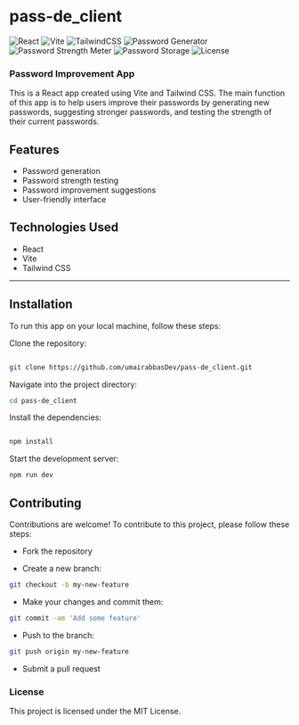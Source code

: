 # pass-de_client

![React](https://img.shields.io/badge/React-18.2.0-blue.svg)
![Vite](https://img.shields.io/badge/Vite-4.1.0-brightgreen.svg)
![TailwindCSS](https://img.shields.io/badge/TailwindCSS-3-teal.svg)
![Password Generator](https://img.shields.io/badge/Password-Generator-orange.svg)
![Password Strength Meter](https://img.shields.io/badge/Password-Strength-green.svg)
![Password Storage](https://img.shields.io/badge/Password-Storage-red.svg)
![License](https://img.shields.io/badge/License-MIT-blue.svg)

### Password Improvement App
This is a React app created using Vite and Tailwind CSS. The main function of this app is to help users improve their passwords by generating new passwords, suggesting stronger passwords, and testing the strength of their current passwords.

## Features
- Password generation
- Password strength testing
- Password improvement suggestions
- User-friendly interface


## Technologies Used
- React
- Vite
- Tailwind CSS

---

## Installation
To run this app on your local machine, follow these steps:

Clone the repository:

```bash

git clone https://github.com/umairabbasDev/pass-de_client.git
```
Navigate into the project directory:

```bash
cd pass-de_client
```

Install the dependencies:
```bash

npm install
```
Start the development server:

```bash
npm run dev
```

## Contributing
Contributions are welcome! To contribute to this project, please follow these steps:

- Fork the repository

- Create a new branch: 
 ```bash
 git checkout -b my-new-feature
 ```
- Make your changes and commit them: 
```bash
git commit -am 'Add some feature'
```
- Push to the branch: 
```bash
git push origin my-new-feature
```
- Submit a pull request

### License
This project is licensed under the MIT License.

